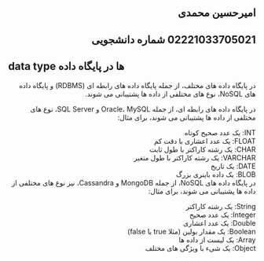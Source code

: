 <h2 dir="rtl">امیرحسین محمدی</h2>
<h2 dir="rtl">02221033705021 شماره دانشجویی</h2>

<h2 dir="ltr">data type ها در پایگاه داده</h2>

<div dir="rtl">
  در پایگاه داده های مختلف، از جمله پایگاه داده های رابطه ای (RDBMS) و پایگاه داده های NoSQL، نوع های مختلفی از داده ها پشتیبانی می شوند.

در پایگاه داده های رابطه ای، از جمله Oracle، MySQL و SQL Server، نوع های مختلفی از داده ها پشتیبانی می شوند، برای مثال:

INT: یک عدد صحیح کوتاه
<br/>
FLOAT: یک عدد اعشاری با دقت کم
<br/>
CHAR: یک رشته کاراکتر با طول ثابت
<br/>
VARCHAR: یک رشته کاراکتر با طول متغیر
<br/>
DATE: یک تاریخ
<br/>
BLOB: یک داده باینری بزرگ
<br/>
در پایگاه داده های NoSQL، از جمله MongoDB و Cassandra، نیز نوع های مختلفی از داده ها پشتیبانی می شوند، برای مثال:

String: یک رشته کاراکتر
<br/>
Integer: یک عدد صحیح
<br/>
Double: یک عدد اعشاری
<br/>
Boolean: یک مقدار بولین (مثلا true یا false)
<br/>
Array: یک لیست از داده ها
<br/>
Object: یک شیء با ویژگی های مختلف
<br/>
</div>
